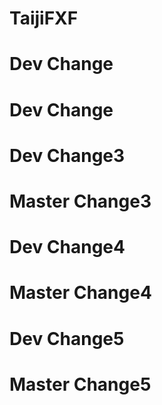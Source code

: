 # TaijiFXF

# Dev Change

# Dev Change


# Dev Change3

# Master Change3


# Dev Change4

# Master Change4

# Dev Change5

# Master Change5